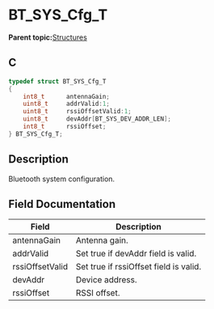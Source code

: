 # BT\_SYS\_Cfg\_T

**Parent topic:**[Structures](GUID-2E5A432D-3327-49F3-86C5-ED32E0EE0630.md)

## C

```c
typedef struct BT_SYS_Cfg_T
{
    int8_t      antennaGain;
    uint8_t     addrValid:1;
    uint8_t     rssiOffsetValid:1;
    uint8_t     devAddr[BT_SYS_DEV_ADDR_LEN];
    int8_t      rssiOffset;
} BT_SYS_Cfg_T;
```

## Description

Bluetooth system configuration.

## Field Documentation

|Field|Description|
|-----|-----------|
|antennaGain|Antenna gain.|
|addrValid|Set true if devAddr field is valid.|
|rssiOffsetValid|Set true if rssiOffset field is valid.|
|devAddr|Device address.|
|rssiOffset|RSSI offset.|

